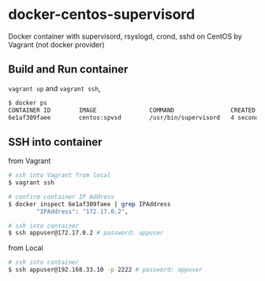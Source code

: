 docker-centos-supervisord
==============

Docker container with supervisord, rsyslogd, crond, sshd on CentOS by Vagrant (not docker provider)

## Build and Run container

```vagrant up``` and ```vagrant ssh```,

```bash
$ docker ps
CONTAINER ID        IMAGE               COMMAND                CREATED             STATUS              PORTS                    NAMES
6e1af309faee        centos:spvsd        /usr/bin/supervisord   4 seconds ago       Up 3 seconds        0.0.0.0:2222->22/tcp     kickass_mccarthy
```

## SSH into container

from Vagrant

```bash
# ssh into Vagrant from local
$ vagrant ssh

# confirm container IP Address
$ docker inspect 6e1af309faee | grep IPAddress
        "IPAddress": "172.17.0.2",

# ssh into container
$ ssh appuser@172.17.0.2 # password: appuser
```

from Local

```bash
# ssh into container
$ ssh appuser@192.168.33.10 -p 2222 # password: appuser
```

